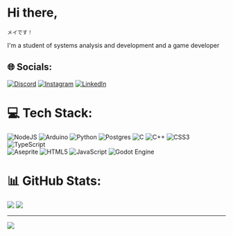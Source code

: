 # Hi there,
<sup>メイです！</sup>

I'm a student of systems analysis and development and a game developer

## 🌐 Socials:
[![Discord](https://img.shields.io/badge/Discord-%237289DA.svg?logo=discord&logoColor=white)](https://discord.gg/mei#3963) [![Instagram](https://img.shields.io/badge/Instagram-%23E4405F.svg?logo=Instagram&logoColor=white)](https://instagram.com/mei.desu_) [![LinkedIn](https://img.shields.io/badge/LinkedIn-%230077B5.svg?logo=linkedin&logoColor=white)](https://linkedin.com/in/antonio-meireles-nt) 

# 💻 Tech Stack:
![NodeJS](https://img.shields.io/badge/node.js-6DA55F?style=for-the-badge&logo=node.js&logoColor=white) ![Arduino](https://img.shields.io/badge/-Arduino-00979D?style=for-the-badge&logo=Arduino&logoColor=white) ![Python](https://img.shields.io/badge/python-3670A0?style=for-the-badge&logo=python&logoColor=ffdd54) ![Postgres](https://img.shields.io/badge/postgres-%23316192.svg?style=for-the-badge&logo=postgresql&logoColor=white) ![C](https://img.shields.io/badge/c-%2300599C.svg?style=for-the-badge&logo=c&logoColor=white) ![C++](https://img.shields.io/badge/c++-%2300599C.svg?style=for-the-badge&logo=c%2B%2B&logoColor=white) ![CSS3](https://img.shields.io/badge/css3-%231572B6.svg?style=for-the-badge&logo=css3&logoColor=white) ![TypeScript](https://img.shields.io/badge/typescript-%23007ACC.svg?style=for-the-badge&logo=typescript&logoColor=white)<br/> ![Aseprite](https://img.shields.io/badge/Aseprite-FFFFFF?style=for-the-badge&logo=Aseprite&logoColor=#7D929E) ![HTML5](https://img.shields.io/badge/html5-%23E34F26.svg?style=for-the-badge&logo=html5&logoColor=white) ![JavaScript](https://img.shields.io/badge/javascript-%23323330.svg?style=for-the-badge&logo=javascript&logoColor=%23F7DF1E) ![Godot Engine](https://img.shields.io/badge/GODOT-%23FFFFFF.svg?style=for-the-badge&logo=godot-engine)
# 📊 GitHub Stats:
![](https://github-readme-stats.vercel.app/api?username=Meidesu&theme=tokyonight&hide_border=true&include_all_commits=false&count_private=true)
![](https://github-readme-streak-stats.herokuapp.com/?user=Meidesu&theme=tokyonight&hide_border=true)

---
<img src="https://user-images.githubusercontent.com/74038190/212284158-e840e285-664b-44d7-b79b-e264b5e54825.gif"/>

<!-- Proudly created with GPRM ( https://gprm.itsvg.in ) -->
